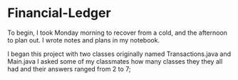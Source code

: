 # Financial-Ledger

To begin, I took Monday morning to recover from a cold, and the afternoon to plan out. I wrote notes and plans in my notebook.

I began this project with two classes originally named Transactions.java and Main.java
I asked some of my classmates how many classes they they all had and their answers ranged from 2 to 7;


